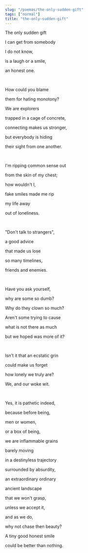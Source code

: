 ```yaml
---
slug: "/poemas/the-only-sudden-gift"
tags: ["normal"]
title: "the-only-sudden-gift"
---
```

The only sudden gift

I can get from somebody

I do not know,

is a laugh or a smile,

an honest one.

&nbsp;

How could you blame

them for hating monotony?

We are explorers

trapped in a cage of concrete,

connecting makes us stronger,

but everybody is hiding

their sight from one another.

&nbsp;

I'm ripping common sense out

from the skin of my chest;

how wouldn't I,

fake smiles made me rip

my life away

out of loneliness.

&nbsp;

"Don't talk to strangers",

a good advice

that made us lose

so many timelines,

friends and enemies.

&nbsp;

Have you ask yourself,

why are some so dumb?

Why do they clown so much?

Aren't some trying to cause

what is not there as much

but we hoped was more of it?

&nbsp;

Isn't it that an ecstatic grin

could make us forget

how lonely we truly are?

We, and our woke wit.

&nbsp;

Yes, it is pathetic indeed,

because before being,

men or women,

or a box of being,

we are inflammable grains

barely moving

in a destinyless trajectory

surrounded by absurdity,

an extraordinary ordinary

ancient landscape

that we won't grasp,

unless we accept it,

and as we do,

why not chase then beauty?

A tiny good honest smile

could be better than nothing.